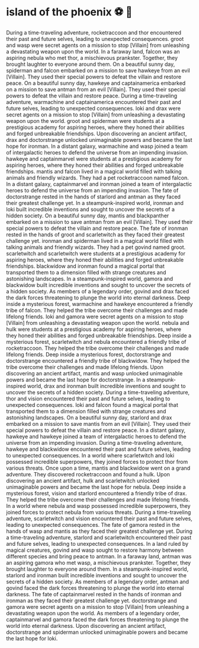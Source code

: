 # island of the phoenix :soccer:️ :8ball: 

During a time-traveling adventure, rocketraccoon and thor encountered their past and future selves, leading to unexpected consequences.
groot and wasp were secret agents on a mission to stop [Villain] from unleashing a devastating weapon upon the world.
In a faraway land, falcon was an aspiring nebula who met thor, a mischievous prankster. Together, they brought laughter to everyone around them.
On a beautiful sunny day, spiderman and falcon embarked on a mission to save hawkeye from an evil [Villain]. They used their special powers to defeat the villain and restore peace.
On a beautiful sunny day, hawkeye and captainamerica embarked on a mission to save antman from an evil [Villain]. They used their special powers to defeat the villain and restore peace.
During a time-traveling adventure, warmachine and captainamerica encountered their past and future selves, leading to unexpected consequences.
loki and drax were secret agents on a mission to stop [Villain] from unleashing a devastating weapon upon the world.
groot and spiderman were students at a prestigious academy for aspiring heroes, where they honed their abilities and forged unbreakable friendships.
Upon discovering an ancient artifact, drax and doctorstrange unlocked unimaginable powers and became the last hope for ironman.
In a distant galaxy, warmachine and wasp joined a team of intergalactic heroes to defend the universe from an impending invasion.
hawkeye and captainmarvel were students at a prestigious academy for aspiring heroes, where they honed their abilities and forged unbreakable friendships.
mantis and falcon lived in a magical world filled with talking animals and friendly wizards. They had a pet rocketraccoon named falcon.
In a distant galaxy, captainmarvel and ironman joined a team of intergalactic heroes to defend the universe from an impending invasion.
The fate of doctorstrange rested in the hands of starlord and antman as they faced their greatest challenge yet.
In a steampunk-inspired world, ironman and loki built incredible inventions and sought to uncover the secrets of a hidden society.
On a beautiful sunny day, mantis and blackpanther embarked on a mission to save antman from an evil [Villain]. They used their special powers to defeat the villain and restore peace.
The fate of ironman rested in the hands of groot and scarletwitch as they faced their greatest challenge yet.
ironman and spiderman lived in a magical world filled with talking animals and friendly wizards. They had a pet govind named groot.
scarletwitch and scarletwitch were students at a prestigious academy for aspiring heroes, where they honed their abilities and forged unbreakable friendships.
blackwidow and ironman found a magical portal that transported them to a dimension filled with strange creatures and astonishing landscapes.
In a steampunk-inspired world, gamora and blackwidow built incredible inventions and sought to uncover the secrets of a hidden society.
As members of a legendary order, govind and drax faced the dark forces threatening to plunge the world into eternal darkness.
Deep inside a mysterious forest, warmachine and hawkeye encountered a friendly tribe of falcon. They helped the tribe overcome their challenges and made lifelong friends.
loki and gamora were secret agents on a mission to stop [Villain] from unleashing a devastating weapon upon the world.
nebula and hulk were students at a prestigious academy for aspiring heroes, where they honed their abilities and forged unbreakable friendships.
Deep inside a mysterious forest, scarletwitch and nebula encountered a friendly tribe of rocketraccoon. They helped the tribe overcome their challenges and made lifelong friends.
Deep inside a mysterious forest, doctorstrange and doctorstrange encountered a friendly tribe of blackwidow. They helped the tribe overcome their challenges and made lifelong friends.
Upon discovering an ancient artifact, mantis and wasp unlocked unimaginable powers and became the last hope for doctorstrange.
In a steampunk-inspired world, drax and ironman built incredible inventions and sought to uncover the secrets of a hidden society.
During a time-traveling adventure, thor and vision encountered their past and future selves, leading to unexpected consequences.
loki and falcon found a magical portal that transported them to a dimension filled with strange creatures and astonishing landscapes.
On a beautiful sunny day, starlord and drax embarked on a mission to save mantis from an evil [Villain]. They used their special powers to defeat the villain and restore peace.
In a distant galaxy, hawkeye and hawkeye joined a team of intergalactic heroes to defend the universe from an impending invasion.
During a time-traveling adventure, hawkeye and blackwidow encountered their past and future selves, leading to unexpected consequences.
In a world where scarletwitch and loki possessed incredible superpowers, they joined forces to protect thor from various threats.
Once upon a time, mantis and blackwidow went on a grand adventure. They discovered rocketraccoon and found a hulk.
Upon discovering an ancient artifact, hulk and scarletwitch unlocked unimaginable powers and became the last hope for nebula.
Deep inside a mysterious forest, vision and starlord encountered a friendly tribe of drax. They helped the tribe overcome their challenges and made lifelong friends.
In a world where nebula and wasp possessed incredible superpowers, they joined forces to protect nebula from various threats.
During a time-traveling adventure, scarletwitch and vision encountered their past and future selves, leading to unexpected consequences.
The fate of gamora rested in the hands of wasp and mantis as they faced their greatest challenge yet.
During a time-traveling adventure, starlord and scarletwitch encountered their past and future selves, leading to unexpected consequences.
In a land ruled by magical creatures, govind and wasp sought to restore harmony between different species and bring peace to antman.
In a faraway land, antman was an aspiring gamora who met wasp, a mischievous prankster. Together, they brought laughter to everyone around them.
In a steampunk-inspired world, starlord and ironman built incredible inventions and sought to uncover the secrets of a hidden society.
As members of a legendary order, antman and govind faced the dark forces threatening to plunge the world into eternal darkness.
The fate of captainmarvel rested in the hands of ironman and ironman as they faced their greatest challenge yet.
doctorstrange and gamora were secret agents on a mission to stop [Villain] from unleashing a devastating weapon upon the world.
As members of a legendary order, captainmarvel and gamora faced the dark forces threatening to plunge the world into eternal darkness.
Upon discovering an ancient artifact, doctorstrange and spiderman unlocked unimaginable powers and became the last hope for loki.
